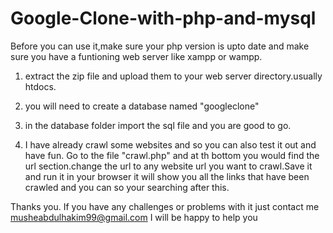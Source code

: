 # Google-Clone-with-php-and-mysql
Before you can use it,make sure your php version is upto date and make sure you have a funtioning web server like xampp or wampp.

1. extract the zip file and upload them to your web server directory.usually htdocs.

2. you will need to create a database named "googleclone"

3. in the database folder import the sql file and you are good to go.

4. I have already crawl some websites and so you can also test it out and have fun.
Go to the file "crawl.php" and at th bottom you would find the url section.change the url to any website url you want to crawl.Save it and run it in your browser it will show you all the links that have been crawled and you can so your searching after this.




Thanks you.
If you have any challenges or problems with it just contact me 
musheabdulhakim99@gmail.com
I will be happy to help you

